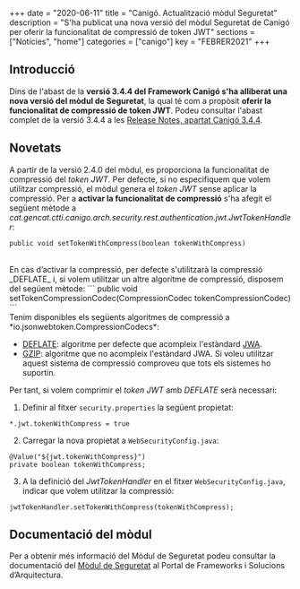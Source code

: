 +++
date        = "2020-06-11"
title       = "Canigó. Actualització mòdul Seguretat"
description = "S'ha publicat una nova versió del mòdul Seguretat de Canigó per oferir la funcionalitat de compressió de token JWT"
sections    = ["Notícies", "home"]
categories  = ["canigo"]
key         = "FEBRER2021"
+++

## Introducció

Dins de l'abast de la **versió 3.4.4 del Framework Canigó s'ha alliberat una nova versió del mòdul de Seguretat**,
la qual té com a propòsit **oferir la funcionalitat de compressió de token JWT**. Podeu consultar l'abast complet de la
versió 3.4.4 a les [Release Notes, apartat Canigó 3.4.4](/canigo-download-related/release-notes-canigo-34).

## Novetats

A partir de la versió 2.4.0 del mòdul, es proporciona la funcionalitat de compressió del _token JWT_. Per defecte,
si no especifiquem que volem utilitzar compressió, el mòdul genera el _token JWT_ sense aplicar la compressió. Per a **activar la
funcionalitat de compressió** s'ha afegit el següent mètode a *cat.gencat.ctti.canigo.arch.security.rest.authentication.jwt.JwtTokenHandler*:
```
public void setTokenWithCompress(boolean tokenWithCompress)
```

<br/>
En cas d’activar la compressió, per defecte s'utilitzarà la compressió _DEFLATE_ i, si volem utilitzar un altre algoritme de
compressió, disposem del següent mètode:
```
public void setTokenCompressionCodec(CompressionCodec tokenCompressionCodec)
```

<br/>
Tenim disponibles els següents algoritmes de compressió a *io.jsonwebtoken.CompressionCodecs*:

- [DEFLATE](https://en.wikipedia.org/wiki/DEFLATE): algoritme per defecte que acompleix l'estàndard [JWA](https://tools.ietf.org/html/rfc7518).
- [GZIP](https://en.wikipedia.org/wiki/Gzip): algoritme que no acompleix l'estàndard JWA. Si voleu utilitzar aquest
sistema de compressió comproveu que tots els sistemes ho suportin.

Per tant, si volem comprimir el _token JWT_ amb _DEFLATE_ serà necessari:

1. Definir al fitxer `security.properties` la següent propietat:
```
*.jwt.tokenWithCompress = true
```

2. Carregar la nova propietat a `WebSecurityConfig.java`:
```
@Value("${jwt.tokenWithCompress}")
private boolean tokenWithCompress;
```

3. A la definició del _JwtTokenHandler_ en el fitxer `WebSecurityConfig.java`, indicar que volem utilitzar la compressió:
```
jwtTokenHandler.setTokenWithCompress(tokenWithCompress);
```

## Documentació del mòdul

Per a obtenir més informació del Mòdul de Seguretat podeu consultar la documentació del [Mòdul de Seguretat](/canigo-documentacio-versions-3x-core/modul-seguretat/)
al Portal de Frameworks i Solucions d’Arquitectura.


